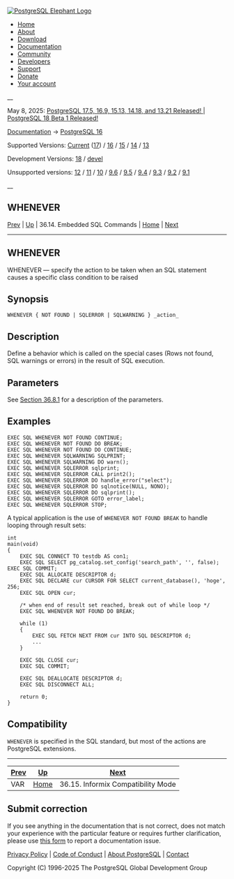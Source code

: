[ ![PostgreSQL Elephant Logo](/media/img/about/press/elephant.png) ](/)

  * [Home](/ "Home")
  * [About](/about/ "About")
  * [Download](/download/ "Download")
  * [Documentation](/docs/ "Documentation")
  * [Community](/community/ "Community")
  * [Developers](/developer/ "Developers")
  * [Support](/support/ "Support")
  * [Donate](/about/donate/ "Donate")
  * [Your account](/account/ "Your account")

__

May 8, 2025: [ PostgreSQL 17.5, 16.9, 15.13, 14.18, and 13.21 Released! ](/about/news/postgresql-175-169-1513-1418-and-1321-released-3072/) | [ PostgreSQL 18 Beta 1 Released! ](/about/news/postgresql-18-beta-1-released-3070/)

[Documentation](/docs/ "Documentation") -> [PostgreSQL
16](/docs/16/index.html)

Supported Versions: [Current](/docs/current/ecpg-sql-whenever.html "PostgreSQL
17 - WHENEVER") ([17](/docs/17/ecpg-sql-whenever.html "PostgreSQL 17 -
WHENEVER")) / [16](/docs/16/ecpg-sql-whenever.html "PostgreSQL 16 - WHENEVER")
/ [15](/docs/15/ecpg-sql-whenever.html "PostgreSQL 15 - WHENEVER") /
[14](/docs/14/ecpg-sql-whenever.html "PostgreSQL 14 - WHENEVER") /
[13](/docs/13/ecpg-sql-whenever.html "PostgreSQL 13 - WHENEVER")

Development Versions: [18](/docs/18/ecpg-sql-whenever.html "PostgreSQL 18 -
WHENEVER") / [devel](/docs/devel/ecpg-sql-whenever.html "PostgreSQL devel -
WHENEVER")

Unsupported versions: [12](/docs/12/ecpg-sql-whenever.html "PostgreSQL 12 -
WHENEVER") / [11](/docs/11/ecpg-sql-whenever.html "PostgreSQL 11 - WHENEVER")
/ [10](/docs/10/ecpg-sql-whenever.html "PostgreSQL 10 - WHENEVER") /
[9.6](/docs/9.6/ecpg-sql-whenever.html "PostgreSQL 9.6 - WHENEVER") /
[9.5](/docs/9.5/ecpg-sql-whenever.html "PostgreSQL 9.5 - WHENEVER") /
[9.4](/docs/9.4/ecpg-sql-whenever.html "PostgreSQL 9.4 - WHENEVER") /
[9.3](/docs/9.3/ecpg-sql-whenever.html "PostgreSQL 9.3 - WHENEVER") /
[9.2](/docs/9.2/ecpg-sql-whenever.html "PostgreSQL 9.2 - WHENEVER") /
[9.1](/docs/9.1/ecpg-sql-whenever.html "PostgreSQL 9.1 - WHENEVER")

__

WHENEVER  
---  
[Prev](ecpg-sql-var.html "VAR")  | [Up](ecpg-sql-commands.html "36.14. Embedded SQL Commands") | 36.14. Embedded SQL Commands | [Home](index.html "PostgreSQL 16.9 Documentation") |  [Next](ecpg-informix-compat.html "36.15. Informix Compatibility Mode")  
  
* * *

## WHENEVER

WHENEVER — specify the action to be taken when an SQL statement causes a
specific class condition to be raised

## Synopsis

    
    
    WHENEVER { NOT FOUND | SQLERROR | SQLWARNING } _action_
    

## Description

Define a behavior which is called on the special cases (Rows not found, SQL
warnings or errors) in the result of SQL execution.

## Parameters

See [Section 36.8.1](ecpg-errors.html#ECPG-WHENEVER "36.8.1. Setting
Callbacks") for a description of the parameters.

## Examples

    
    
    EXEC SQL WHENEVER NOT FOUND CONTINUE;
    EXEC SQL WHENEVER NOT FOUND DO BREAK;
    EXEC SQL WHENEVER NOT FOUND DO CONTINUE;
    EXEC SQL WHENEVER SQLWARNING SQLPRINT;
    EXEC SQL WHENEVER SQLWARNING DO warn();
    EXEC SQL WHENEVER SQLERROR sqlprint;
    EXEC SQL WHENEVER SQLERROR CALL print2();
    EXEC SQL WHENEVER SQLERROR DO handle_error("select");
    EXEC SQL WHENEVER SQLERROR DO sqlnotice(NULL, NONO);
    EXEC SQL WHENEVER SQLERROR DO sqlprint();
    EXEC SQL WHENEVER SQLERROR GOTO error_label;
    EXEC SQL WHENEVER SQLERROR STOP;
    

A typical application is the use of `WHENEVER NOT FOUND BREAK` to handle
looping through result sets:

    
    
    int
    main(void)
    {
        EXEC SQL CONNECT TO testdb AS con1;
        EXEC SQL SELECT pg_catalog.set_config('search_path', '', false); EXEC SQL COMMIT;
        EXEC SQL ALLOCATE DESCRIPTOR d;
        EXEC SQL DECLARE cur CURSOR FOR SELECT current_database(), 'hoge', 256;
        EXEC SQL OPEN cur;
    
        /* when end of result set reached, break out of while loop */
        EXEC SQL WHENEVER NOT FOUND DO BREAK;
    
        while (1)
        {
            EXEC SQL FETCH NEXT FROM cur INTO SQL DESCRIPTOR d;
            ...
        }
    
        EXEC SQL CLOSE cur;
        EXEC SQL COMMIT;
    
        EXEC SQL DEALLOCATE DESCRIPTOR d;
        EXEC SQL DISCONNECT ALL;
    
        return 0;
    }
    

## Compatibility

`WHENEVER` is specified in the SQL standard, but most of the actions are
PostgreSQL extensions.

* * *

[Prev](ecpg-sql-var.html "VAR")  | [Up](ecpg-sql-commands.html "36.14. Embedded SQL Commands") |  [Next](ecpg-informix-compat.html "36.15. Informix Compatibility Mode")  
---|---|---  
VAR  | [Home](index.html "PostgreSQL 16.9 Documentation") |  36.15. Informix Compatibility Mode  
  
## Submit correction

If you see anything in the documentation that is not correct, does not match
your experience with the particular feature or requires further clarification,
please use [this form](/account/comments/new/16/ecpg-sql-whenever.html/) to
report a documentation issue.

[Privacy Policy](/about/privacypolicy) | [Code of Conduct](/about/policies/coc/) | [About PostgreSQL](/about/) | [Contact](/about/contact/)  

Copyright (C) 1996-2025 The PostgreSQL Global Development Group


